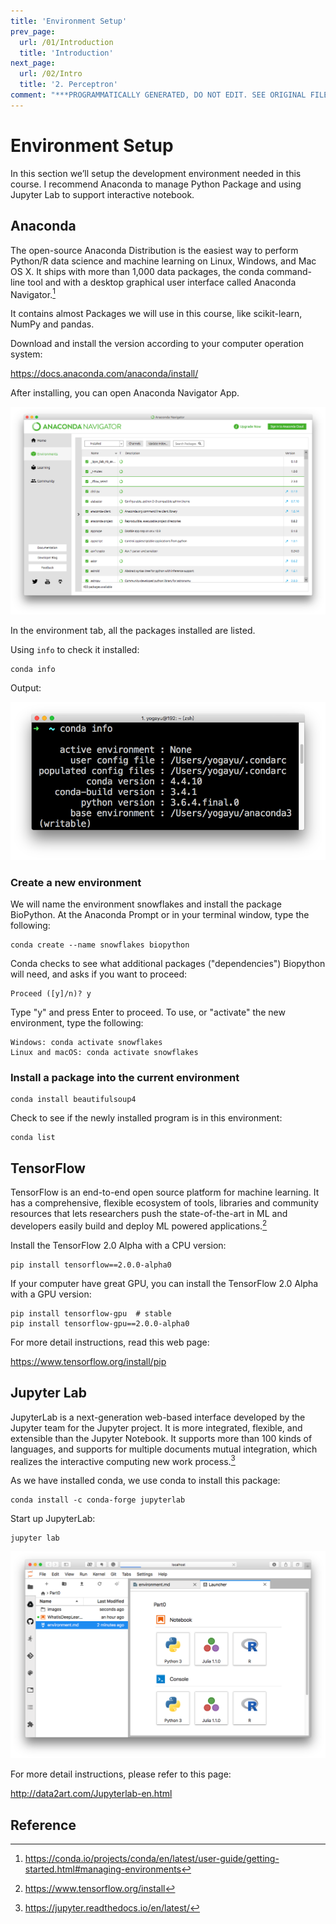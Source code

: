 ```yaml
---
title: 'Environment Setup'
prev_page:
  url: /01/Introduction
  title: 'Introduction'
next_page:
  url: /02/Intro
  title: '2. Perceptron'
comment: "***PROGRAMMATICALLY GENERATED, DO NOT EDIT. SEE ORIGINAL FILES IN /content***"
---
```

# Environment Setup

In this section we’ll setup the development environment needed in this course. I recommend Anaconda to manage Python Package and using Jupyter Lab to support interactive notebook.

## Anaconda

The open-source Anaconda Distribution is the easiest way to perform Python/R data science and machine learning on Linux, Windows, and Mac OS X. It ships with more than 1,000 data packages, the conda command-line tool and with a desktop graphical user interface called Anaconda Navigator.[^1]

It contains almost Packages we will use in this course, like scikit-learn, NumPy and pandas.

Download and install the version according to your computer operation system:

https://docs.anaconda.com/anaconda/install/

After installing, you can open Anaconda Navigator App.

![conda](./img/conda.png)

In the environment tab, all the packages installed are listed.

Using `info` to check it installed:

```
conda info
```

Output:

![conda](./img/condainfo.png)

### Create a new environment 

We will name the environment snowflakes and install the package BioPython. At the Anaconda Prompt or in your terminal window, type the following:

```
conda create --name snowflakes biopython
```

Conda checks to see what additional packages ("dependencies") Biopython will need, and asks if you want to proceed:
```
Proceed ([y]/n)? y
```
Type "y" and press Enter to proceed.
To use, or "activate" the new environment, type the following:
```
Windows: conda activate snowflakes
Linux and macOS: conda activate snowflakes
```

### Install a package into the current environment

```
conda install beautifulsoup4
```

Check to see if the newly installed program is in this environment:

```
conda list
```

## TensorFlow

TensorFlow is an end-to-end open source platform for machine learning. It has a comprehensive, flexible ecosystem of tools, libraries and community resources that lets researchers push the state-of-the-art in ML and developers easily build and deploy ML powered applications.[^2]

Install the TensorFlow 2.0 Alpha with a CPU version:

```
pip install tensorflow==2.0.0-alpha0
```

If your computer have great GPU, you can install the TensorFlow 2.0 Alpha with a GPU version:

```
pip install tensorflow-gpu  # stable
pip install tensorflow-gpu==2.0.0-alpha0
```

For more detail instructions, read this web page: 

https://www.tensorflow.org/install/pip

## Jupyter Lab

JupyterLab is a next-generation web-based interface developed by the Jupyter team for the Jupyter project. It is more integrated, flexible, and extensible than the Jupyter Notebook. It supports more than 100 kinds of languages, and supports for multiple documents mutual integration, which realizes the interactive computing new work process.[^3]


As we have installed conda, we use conda to install this package:

```
conda install -c conda-forge jupyterlab
```

Start up JupyterLab:

```
jupyter lab
```

![conda](./img/jupyterLab.png)


For more detail instructions, please refer to this page:

http://data2art.com/Jupyterlab-en.html


## Reference

[^1]:https://conda.io/projects/conda/en/latest/user-guide/getting-started.html#managing-environments
[^2]:https://www.tensorflow.org/install
[^3]: https://jupyter.readthedocs.io/en/latest/